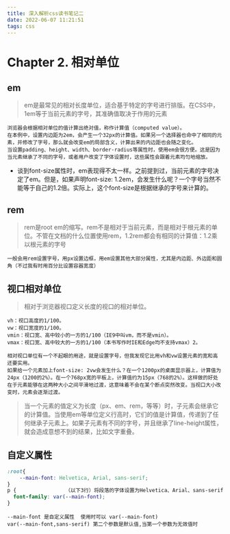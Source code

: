 ```yaml
---
title: 深入解析css读书笔记二
date: 2022-06-07 11:21:51
tags: css
---
```


# Chapter 2. 相对单位

## em
> em是最常见的相对长度单位，适合基于特定的字号进行排版。在CSS中，1em等于当前元素的字号，其准确值取决于作用的元素

    浏览器会根据相对单位的值计算出绝对值，称作计算值（computed value）。
    在本例中，设置内边距为2em，会产生一个32px的计算值。如果另一个选择器也命中了相同的元素，并修改了字号，那么就会改变em的局部含义，计算出来的内边距也会随之变化。
    当设置padding、height、width、border-radius等属性时，使用em会很方便。这是因为当元素继承了不同的字号，或者用户改变了字体设置时，这些属性会跟着元素均匀地缩放。

- 谈到font-size属性时，em表现得不太一样。之前提到过，当前元素的字号决定了em。但是，如果声明font-size: 1.2em，会发生什么呢？一个字号当然不能等于自己的1.2倍。实际上，这个font-size是根据继承的字号来计算的。

## rem
> rem是root em的缩写。rem不是相对于当前元素，而是相对于根元素的单位。不管在文档的什么位置使用rem，1.2rem都会有相同的计算值：1.2乘以根元素的字号

    一般会用rem设置字号，用px设置边框，用em设置其他大部分属性，尤其是内边距、外边距和圆角（不过我有时用百分比设置容器宽度）

## 视口相对单位
> 相对于浏览器视口定义长度的视口的相对单位。

    vh：视口高度的1/100。
    vw：视口宽度的1/100。
    vmin：视口宽、高中较小的一方的1/100（IE9中叫vm，而不是vmin）。
    vmax：视口宽、高中较大的一方的1/100（本书写作时IE和Edge均不支持vmax）2。

    相对视口单位有一个不起眼的用途，就是设置字号，但我发现它比用vh和vw设置元素的宽和高还要实用。
    如果给一个元素加上font-size: 2vw会发生什么？在一个1200px的桌面显示器上，计算值为24px（1200的2%）。在一个768px宽的平板上，计算值约为15px（768的2%）。这样做的好处在于元素能够在这两种大小之间平滑地过渡，这意味着不会在某个断点突然改变。当视口大小改变时，元素会逐渐过渡。

> 当一个元素的值定义为长度（px、em、rem，等等）时，子元素会继承它的计算值。当使用em等单位定义行高时，它们的值是计算值，传递到了任何继承子元素上。如果子元素有不同的字号，并且继承了line-height属性，就会造成意想不到的结果，比如文字重叠。

## 自定义属性
```css
:root{
    --main-font: Helvetica, Arial, sans-serif;
}
p {                （以下3行）将段落的字体设置为Helvetica、Arial、sans-serif
  font-family: var(--main-font);   
}
```
    --main-font 是自定义属性  使用时可以 var(--main-font)
    var(--main-font,sans-serif) 第二个参数是默认值,当第一个参数为无效值时
